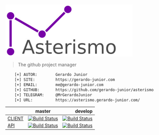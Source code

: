 [![Imagem](.github/assets/asterismo_logo.jpg)](https://asterismo.gerardo-junior.com/)

> The github project manager

```
    [+] AUTOR:        Gerardo Junior
    [+] SITE:         https://gerardo-junior.com
    [+] EMAIL:        me@gerardo-junior.com
    [+] GITHUB:       https://github.com/gerardo-junior/asterismo
    [+] TELEGRAM:     @MrGerardoJunior
    [+] URL:          https://asterismo.gerardo-junior.com/
```


|    |      master      |  develop |
|----------|:-------------:|------:|
| [CLIENT](https://asterismo.gerardo-junior.com) |  [![Build Status](https://travis-ci.org/gerardo-junior/asterismo.client.svg?branch=master)](https://travis-ci.org/gerardo-junior/asterismo.client) | [![Build Status](https://travis-ci.org/gerardo-junior/asterismo.client.svg?branch=develop)](https://travis-ci.org/gerardo-junior/asterismo.client) |
| [API](https://api.asterismo.gerardo-junior.com) |    [![Build Status](https://travis-ci.org/gerardo-junior/asterismo.api.svg?branch=master)](https://travis-ci.org/gerardo-junior/asterismo.api)   |   [![Build Status](https://travis-ci.org/gerardo-junior/asterismo.api.svg?branch=develop)](https://travis-ci.org/gerardo-junior/asterismo.api) |

